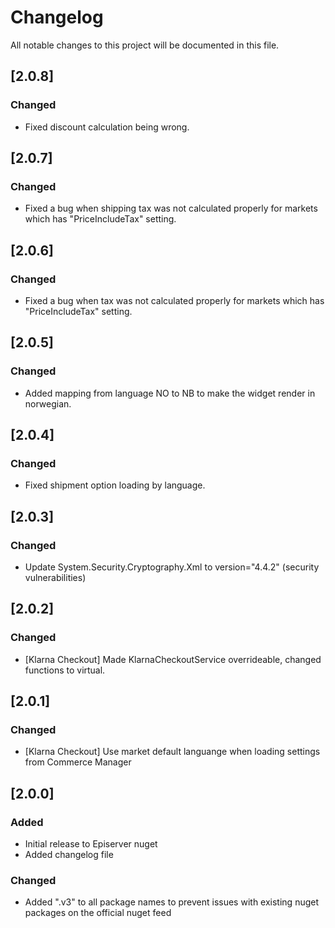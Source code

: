# Changelog

All notable changes to this project will be documented in this file.

## [2.0.8]

### Changed
- Fixed discount calculation being wrong.

## [2.0.7]

### Changed
- Fixed a bug when shipping tax was not calculated properly for markets which has "PriceIncludeTax" setting.

## [2.0.6]

### Changed
- Fixed a bug when tax was not calculated properly for markets which has "PriceIncludeTax" setting.

## [2.0.5]

### Changed
- Added mapping from language NO to NB to make the widget render in norwegian.

## [2.0.4]

### Changed
- Fixed shipment option loading by language.

## [2.0.3]

### Changed
- Update System.Security.Cryptography.Xml to version="4.4.2" (security vulnerabilities)

## [2.0.2] 

### Changed
- [Klarna Checkout] Made KlarnaCheckoutService overrideable, changed functions to virtual.

## [2.0.1]

### Changed
- [Klarna Checkout] Use market default languange when loading settings from Commerce Manager

## [2.0.0]

### Added
- Initial release to Episerver nuget
- Added changelog file

### Changed
- Added ".v3" to all package names to prevent issues with existing nuget packages on the official nuget feed
